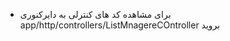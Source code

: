<ul>
    <li>
        برای مشاهده کد های کنترلی به دایرکنوری   app/http/controllers/ListMnagereCOntroller بروید
    </li>
</ul>
